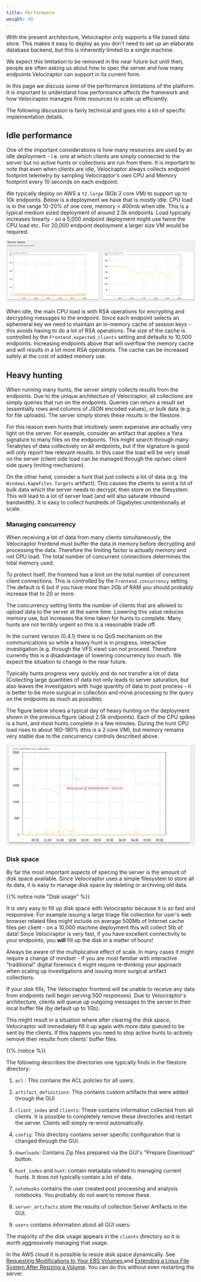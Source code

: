```yaml
---
title: Performance
weight: 50
---
```


With the present architecture, Velociraptor only supports a file based
data store. This makes it easy to deploy as you don't need to set up
an elaborate database backend, but this is inherently limited to a
single machine.

We expect this limitation to be removed in the near future but until
then, people are often asking us about how to spec the server and how
many endpoints Velociraptor can support in its current form.

In this page we discuss some of the performance limitations of the
platform. It is important to understand how performance affects the
framework and how Velociraptor manages finite resources to scale up
efficiently.

The following discussion is fairly technical and goes into a lot of
specific implementation details.

## Idle performance

One of the important considerations is how many resources are used by
an idle deployment - i.e. one at which clients are simply connected to
the server but no active hunts or collections are run from them. It is
important to note that even when clients are idle, Velociraptor always
collects endpoint footprint telemetry by sampling Velociraptor's own
CPU and Memory footprint every 10 seconds on each endpoint.

We typically deploy on AWS a `t2.large` (8Gb 2 core VM) to support up
to 10k endpoints. Below is a deployment we have that is mostly idle.
CPU load is in the range 10-20% of one core, memory < 400mb when
idle. This is a typical medium sized deployment of around 2.5k
endpoints. Load typically increases linearly - so a 5,000 endpoint
deployment might use twice the CPU load etc. For 20,000 endpoint
deployment a larger size VM would be required.

![Idle performance statistics](idle.png)

When idle, the main CPU load is with RSA operations for encrypting and
decrypting messages to the endpoint. Since each endpoint selects an
ephemeral key we need to maintain an in-memory cache of session keys -
this avoids having to do a lot of RSA operations. The size of the
cache is controlled by the `Frontend.expected_clients` setting and
defaults to 10,000 endpoints. Increasing endpoints above that will
overflow the memory cache and will results in a lot more RSA
operations. The cache can be increased safely at the cost of added
memory use.

## Heavy hunting

When running many hunts, the server simply collects results from the
endpoints. Due to the unique architecture of Velociraptor, all
collections are simply queries that run on the endpoints. Queries can
return a result set (essentially rows and columns of JSON encoded
values), or bulk data (e.g. for file uploads). The server simply
stores these results in the filestore.

For this reason even hunts that intuitively seem expensive are
actually very light on the server. For example, consider an artifact
that applies a Yara signature to many files on the endpoints. This
might search through many Terabytes of data collectively on all
endpoints, but if the signature is good will only report few relevant
results. In this case the load will be very small on the server
(client side load can be managed through the op/sec client side query
limiting mechanism).

On the other hand, consider a hunt that just collects a lot of data
(e.g. the `Windows.KapeFiles.Targets` artifact). This causes the
clients to send a lot of bulk data which the server needs to decrypt,
then store on the filesystem. This will lead to a lot of server load
(and will also saturate inbound bandwidth). It is easy to collect
hundreds of Gigabytes unintentionally at scale.

### Managing concurrency

When receiving a lot of data from many clients simultaneously, the
Velociraptor frontend must buffer the data in memory before decrypting
and processing the data. Therefore the limiting factor is actually
memory and not CPU load. The total number of concurrent connections
determines the total memory used.

To protect itself, the frontend has a limit on the total number of
concurrent client connections. This is controlled by the
`Frontend.concurrency` setting. The default is 6 but if you have more
than 2Gb of RAM you should probably increase that to 20 or more.

The concurrency setting limits the number of clients that are allowed
to upload data to the server at the same time. Lowering this value
reduces memory use, but increases the time taken for hunts to
complete. Many hunts are not terribly urgent so this is a reasonable
trade off.

In the current version (0.4.1) there is no QoS mechanism on the
communications so while a heavy hunt is in progress, interactive
investigation (e.g. through the VFS view) can not proceed. Therefore
currently this is a disadvantage of lowering concurrency too much. We
expect the situation to change in the near future.

Typically hunts progress very quickly and do not transfer a lot of
data (Collecting large quantities of data not only leads to server
saturation, but also leaves the investigators with huge quantity of
data to post process - it is better to be more surgical in collection
and move processing to the query on the endpoints as much as possible).

The figure below shows a typical day of heavy hunting on the
deployment shown in the previous figure (about 2.5k endpoints). Each
of the CPU spikes is a hunt, and most hunts complete in a few
minutes. During the hunt CPU load rises to about 160-180% (this is a 2
core VM), but memory remains very stable due to the concurrency
controls described above.

![Hunting performance](hunting.png)


### Disk space

By far the most important aspects of specing the server is the amount
of disk space available. Since Velociraptor uses a simple filesystem
to store all its data, it is easy to manage disk space by deleting or
archiving old data.

{{% notice note "Disk usage" %}}

 It is very easy to fill up disk space with Velociraptor because it is
 so fast and responsive. For example issuing a large triage file
 collection for user's web browser related files might include on
 average 500Mb of Internet cache files per client - on a 10,000 machine
 deployment this will collect 5tb of data! Since Velociraptor is very
 fast, if you have excellent connectivity to your endpoints, you
 **will** fill up the disk in a matter of hours!

 Always be aware of the multiplicative effect of scale. In many cases
 it might require a change of mindset - if you are most familiar with
 interactive "traditional" digital forensics it might require
 re-thinking your approach when scaling up investigations and issuing
 more surgical artifact collections.

 If your disk fills, The Velociraptor frontend will be unable to
 receive any data from endpoints (will begin serving 500
 responses). Due to Velociraptor's architecture, clients will queue up
 outgoing messages to the server in their local buffer file (by
 default up to 1Gb).

 This might result in a situation where after clearing the disk space,
 Velociraptor will immediately fill it up again with more data queued
 to be sent by the clients. If this happens you need to stop active
 hunts to actively remove their results from clients' buffer files.

{{% /notice %}}

The following describes the directories one typically finds in the
filestore directory:

1. `acl` : This contains the ACL policies for all users.
2. `artifact_definitions`: This contains custom artifacts that were added through the GUI

3. `client_index` and `clients`: These contains information collected
   from all clients. It is possible to completely remove these
   directories and restart the server. Clients will simply re-enrol
   automatically.

4. `config`: This directory contains server specific configuration
   that is changed through the GUI.

5. `downloads`: Contains Zip files prepared via the GUI's "Prepare Download" button.

6. `hunt_index` and `hunt`: contain metadata related to managing
   current hunts. It does not typically contain a lot of data.

7. `notebooks` contains the user created post processing and analysis
   notebooks. You probably do not want to remove these.

8. `server_artifacts` store the results of collection Server Artifacts
   in the GUI.

9. `users` contains information about all GUI users.


The majority of the disk usage appears in the `clients` directory so
it is worth aggressively managing that usage.


In the AWS cloud it is possible to resize disk space dynamically. See [Requesting Modifications to Your EBS Volumes
](https://docs.aws.amazon.com/AWSEC2/latest/UserGuide/requesting-ebs-volume-modifications.html) and [Extending a Linux File System After Resizing a Volume](https://docs.aws.amazon.com/AWSEC2/latest/UserGuide/recognize-expanded-volume-linux.html). You can do this without even restarting the server.
